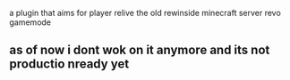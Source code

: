 a plugin that aims for player relive the old rewinside minecraft server revo gamemode

## as of now i dont wok on it anymore and its not productio nready yet
